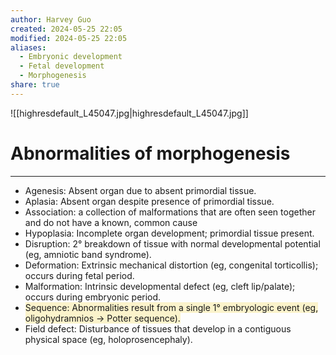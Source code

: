 ```yaml
---
author: Harvey Guo
created: 2024-05-25 22:05
modified: 2024-05-25 22:05
aliases:
  - Embryonic development
  - Fetal development
  - Morphogenesis
share: true
---
```


![[highresdefault_L45047.jpg|highresdefault_L45047.jpg]]
# Abnormalities of morphogenesis
---
- Agenesis: Absent organ due to absent primordial tissue.
- Aplasia: Absent organ despite presence of primordial tissue.
- Association: a collection of malformations that are often seen together and do not have a known, common cause 
- Hypoplasia: Incomplete organ development; primordial tissue present.
- Disruption: 2° breakdown of tissue with normal developmental potential (eg, amniotic band syndrome).
- Deformation: Extrinsic mechanical distortion (eg, congenital torticollis); occurs during fetal period.
- Malformation: Intrinsic developmental defect (eg, cleft lip/palate); occurs during embryonic period.
- <span style="background:rgba(240, 200, 0, 0.2)">Sequence: Abnormalities result from a single 1° embryologic event (eg, oligohydramnios → Potter sequence).</span>
- Field defect: Disturbance of tissues that develop in a contiguous physical space (eg, holoprosencephaly).